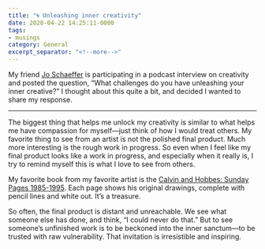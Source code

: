 ```yaml
---
title: "🌀 Unleashing inner creativity"
date: 2020-04-22 14:25:11-0000
tags:
- musings
category: General
excerpt_separator: "<!--more-->"
---
```


My friend [Jo Schaeffer](https://www.linkedin.com/in/joschaeffercrabb/) is participating in a podcast interview on creativity and posted the question, “What challenges do you have unleashing your inner creative?” I thought about this quite a bit, and decided I wanted to share my response.

<!--more-->
***

The biggest thing that helps me unlock my creativity is similar to what helps me have compassion for myself—just think of how I would treat others. My favorite thing to see from an artist is not the polished final product. Much more interesting is the rough work in progress. So even when I feel like my final product looks like a work in progress, and especially when it really is, I try to remind myself this is what I love to see from others.

My favorite book from my favorite artist is the [Calvin and Hobbes: Sunday Pages 1985-1995](https://www.goodreads.com/book/show/24820.Calvin_and_Hobbes). Each page shows his original drawings, complete with pencil lines and white out. It’s a treasure.

So often, the final product is distant and unreachable. We see what someone else has done, and think, “I could never do that.” But to see someone’s unfinished work is to be beckoned into the inner sanctum—to be trusted with raw vulnerability. That invitation is irresistible and inspiring.